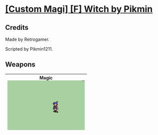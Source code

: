 # [\[Custom Magi\] \[F\] Witch by Pikmin](./)
## Credits

Made by Retrogamer.

Scripted by Pikmin1211.

## Weapons

| <b>Magic</b><br/><img alt="Magic animation" src="./6.%20Magic/Magic.gif"/> |
| :---: |
